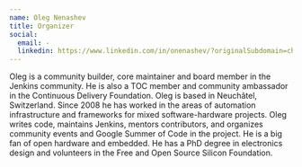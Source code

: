 ```yaml
---
name: Oleg Nenashev
title: Organizer
social:
  email: -
  linkedin: https://www.linkedin.com/in/onenashev/?originalSubdomain=ch
---
```


Oleg is a community builder, core maintainer and board member in the Jenkins community. 
He is also a TOC member and community ambassador in the Continuous Delivery Foundation. 
Oleg is based in Neuchâtel, Switzerland.
Since 2008 he has worked in the areas of automation infrastructure and frameworks for mixed software-hardware projects.
Oleg writes code, maintains Jenkins, mentors contributors, and organizes community events and Google Summer of Code in the project.
He is a big fan of open hardware and embedded.
He has a PhD degree in electronics design and volunteers in the Free and Open Source Silicon Foundation.

